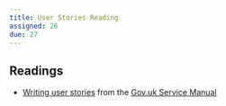 ```yaml
---
title: User Stories Reading
assigned: 26
due: 27
---
```



Readings
--------

- [Writing user stories](https://www.gov.uk/service-manual/agile-delivery/writing-user-stories) from the [Gov.uk Service Manual](https://www.gov.uk/service-manual)
